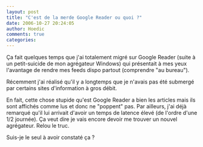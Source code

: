 ```yaml
---
layout: post
title: "C'est de la merde Google Reader ou quoi ?"
date: 2006-10-27 20:24:05
author: Hoedic
comments: true
categories: 
---
```



Ça fait quelques temps que j'ai totalement migré sur Google Reader (suite à un petit-suicide de mon agrégateur Windows) qui présentait à mes yeux l'avantage de rendre mes feeds dispo partout (comprendre "au bureau"). 

Récemment j'ai réalisé qu'il y a longtemps que je n'avais pas été submergé par certains sites d'information à gros débit.

En fait, cette chose stupide qu'est Google Reader a bien les articles mais ils sont affichés comme lus et donc ne "poppent" pas. Par ailleurs, j'ai déjà remarqué qu'il lui arrivait d'avoir un temps de latence élevé (de l'ordre d'une 1/2 journée). Ça veut dire je vais encore devoir me trouver un nouvel agrégateur. Relou le truc.

Suis-je le seul à avoir constaté ça ?